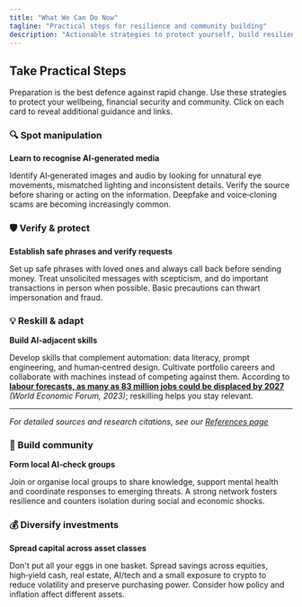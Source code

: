 ```yaml
---
title: "What We Can Do Now"
tagline: "Practical steps for resilience and community building"
description: "Actionable strategies to protect yourself, build resilience, and thrive in an AI-driven world."
---
```


## Take Practical Steps

Preparation is the best defence against rapid change. Use these strategies to protect your wellbeing, financial security and community. Click on each card to reveal additional guidance and links.

### 🔍 Spot manipulation
**Learn to recognise AI‑generated media**

Identify AI‑generated images and audio by looking for unnatural eye movements, mismatched lighting and inconsistent details. Verify the source before sharing or acting on the information. Deepfake and voice‑cloning scams are becoming increasingly common.

### 🛡️ Verify & protect
**Establish safe phrases and verify requests**

Set up safe phrases with loved ones and always call back before sending money. Treat unsolicited messages with scepticism, and do important transactions in person when possible. Basic precautions can thwart impersonation and fraud.

### 💡 Reskill & adapt
**Build AI‑adjacent skills**

Develop skills that complement automation: data literacy, prompt engineering, and human‑centred design. Cultivate portfolio careers and collaborate with machines instead of competing against them. According to **[labour forecasts, as many as 83 million jobs could be displaced by 2027](references.html#3)** *(World Economic Forum, 2023)*; reskilling helps you stay relevant.

---

*For detailed sources and research citations, see our [References page](references.html)*

### 🤝 Build community
**Form local AI‑check groups**

Join or organise local groups to share knowledge, support mental health and coordinate responses to emerging threats. A strong network fosters resilience and counters isolation during social and economic shocks.

### 💰 Diversify investments
**Spread capital across asset classes**

Don't put all your eggs in one basket. Spread savings across equities, high‑yield cash, real estate, AI/tech and a small exposure to crypto to reduce volatility and preserve purchasing power. Consider how policy and inflation affect different assets.